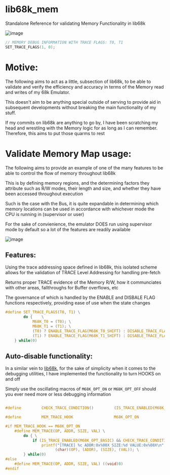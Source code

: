 # lib68k_mem
Standalone Reference for validating Memory Functionality in lib68k

![image](https://github.com/user-attachments/assets/7a7c2648-eb9d-42f1-9b81-19bbdc1233fa)

```c
// MEMORY DEBUG INFORMATION WITH TRACE FLAGS: T0, T1
SET_TRACE_FLAGS(1, 0);
```

# Motive:

The following aims to act as a little, subsection of lib68k, to be able to validate and verify the efficiency and accuracy in terms of the Memory read and writes of my 68k Emulator.

This doesn't aim to be anything special outside of serving to provide aid in subsequent developments without breaking the main functionality of my stuff.

If my commits on lib68k are anything to go by, I have been scratching my head and wrestling with the Memory logic for as long as I can remember.
Therefore, this aims to put those quarms to rest

# Validate Memory Map usage:

The following aims to provide an example of one of the many features to be able to control the flow of memory throughout lib68k

This is by defining memory regions, and the determining factors they attribute such as R/W modes, their length and size, and whether they have been accessed throughout execution

Such is the case with the Bus, it is quite expandable in determining which memory locations can be used in accordance with whichever mode the CPU is running in (supervisor or user)

For the sake of convienience, the emulator DOES run using supervisor mode by default so a lot of the features are readily available 

![image](https://github.com/user-attachments/assets/f8013f11-28ea-49ee-881b-c56dbfb86dbb)



## Features:

Using the trace addressing space defined in lib68k, this isolated scheme allows for the validation of TRACE Level Addressing for handling pre-fetch

Returns proper TRACE evidence of the Memory R/W, how it communciates with other areas, fallthroughs for Buffer overflows, etc

The governance of which is handled by the ENABLE and DISBALE FLAG functions respectively, providing ease of use when the state changes

```c
#define SET_TRACE_FLAGS(T0, T1) \
        do {    \
            M68K_T0 = (T0); \
            M68K_T1 = (T1); \
            (T0) ? ENABLE_TRACE_FLAG(M68K_T0_SHIFT) : DISABLE_TRACE_FLAG(M68K_T0_SHIFT); \
            (T1) ? ENABLE_TRACE_FLAG(M68K_T1_SHIFT) : DISABLE_TRACE_FLAG(M68K_T1_SHIFT); \
    } while(0)
```

## Auto-disable functionality:

In a similar vein to [lib68k](https://github.com/hazzaclark/lib68k), for the sake of simplicity when it comes to the debugging utilities, I have implemented the functionality to turn HOOKS on and off

Simply use the oscillating macros of ``M68K_OPT_ON`` or ``M68K_OPT_OFF`` should you ever need more or less debugging information

```C

#define         CHECK_TRACE_CONDITION()         (IS_TRACE_ENABLED(M68K_T0_SHIFT) || IS_TRACE_ENABLED(M68K_T1_SHIFT))

#define         MEM_TRACE_HOOK                  M68K_OPT_ON

#if MEM_TRACE_HOOK == M68K_OPT_ON
    #define MEM_TRACE(OP, ADDR, SIZE, VAL) \
        do { \
            if (IS_TRACE_ENABLED(M68K_OPT_BASIC) && CHECK_TRACE_CONDITION()) \
                printf("[TRACE] %c ADDR:0x%08X SIZE:%d VALUE:0x%08X\n", \
                      (char)(OP), (ADDR), (SIZE), (VAL)); \
        } while(0)
#else
    #define MEM_TRACE(OP, ADDR, SIZE, VAL) ((void)0)
#endif
```
